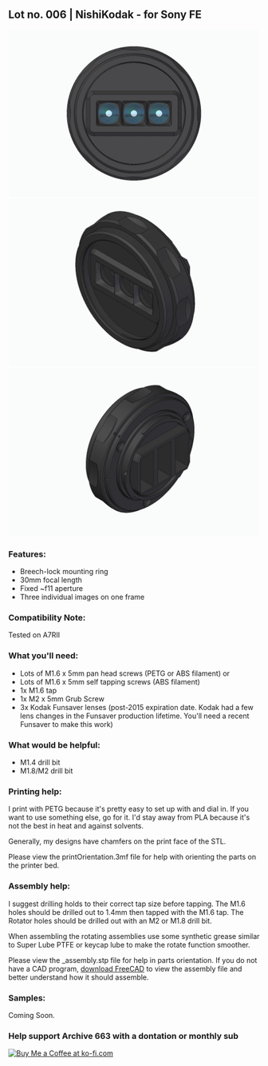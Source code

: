 ## Lot no. 006 | NishiKodak - for Sony FE

![nishiKodakforCanonEF](https://github.com/Archive-663/nishiKodak/blob/main/ASSETS/nishiKodak_sonyFE.jpg)
![nishiKodakforCanonEF](https://github.com/Archive-663/nishiKodak/blob/main/ASSETS/nishiKodak_sonyFE-1.jpg)
![nishiKodakforCanonEF](https://github.com/Archive-663/nishiKodak/blob/main/ASSETS/nishiKodak_sonyFE-2.jpg)

### Features:
- Breech-lock  mounting ring
- 30mm focal length
- Fixed ~f11 aperture
- Three individual images on one frame

### Compatibility Note:
Tested on A7RII

### What you'll need:
- Lots of M1.6 x 5mm pan head screws (PETG or ABS filament)
or
- Lots of M1.6 x 5mm self tapping screws (ABS filament)
- 1x M1.6 tap
- 1x M2 x 5mm Grub Screw 
- 3x Kodak Funsaver lenses (post-2015 expiration date. Kodak had a few lens changes in the Funsaver production lifetime. You'll need a recent Funsaver to make this work)

### What would be helpful:
- M1.4 drill bit
- M1.8/M2 drill bit

### Printing help:
I print with PETG because it's pretty easy to set up with and dial in. If you want to use something else, go for it. I'd stay away from PLA because it's not the best in heat and against solvents. 

Generally, my designs have chamfers on the print face of the STL.

Please view the printOrientation.3mf file for help with orienting the parts on the printer bed. 

### Assembly help:
I suggest drilling holds to their correct tap size before tapping. The M1.6 holes should be drilled out to 1.4mm then tapped with the M1.6 tap. The Rotator holes should be drilled out with an M2 or M1.8 drill bit.

When assembling the rotating assemblies use some synthetic grease similar to Super Lube PTFE or keycap lube to make the rotate function smoother.

Please view the _assembly.stp file for help in parts orientation. If you do not have a CAD program, <a href="https://www.freecad.org/downloads.php" target="_blank">download FreeCAD</a> to view the assembly file and better understand how it should assemble.

### Samples:

Coming Soon.

### Help support Archive 663 with a dontation or monthly sub

<a href='https://ko-fi.com/P5P3MHMSF' target='_blank'><img height='36' style='border:0px;height:36px;' src='https://storage.ko-fi.com/cdn/kofi2.png?v=3' border='0' alt='Buy Me a Coffee at ko-fi.com' /></a>

